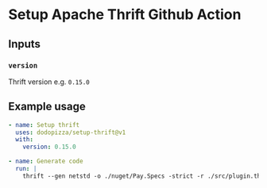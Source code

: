 # Setup Apache Thrift Github Action

## Inputs

### `version`

Thrift version e.g. `0.15.0`

## Example usage

```yaml
- name: Setup thrift
  uses: dodopizza/setup-thrift@v1
  with:
    version: 0.15.0

- name: Generate code
  run: |
    thrift --gen netstd -o ./nuget/Pay.Specs -strict -r ./src/plugin.thrift
```
